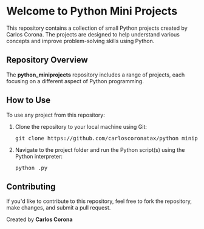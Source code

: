 <h1>Welcome to Python Mini Projects</h1>
    <p>This repository contains a collection of small Python projects created by Carlos Corona. The projects are designed to help understand various concepts and improve problem-solving skills using Python.</p>

<h2>Repository Overview</h2>
    <p>The <strong>python_miniprojects</strong> repository includes a range of projects, each focusing on a different aspect of Python programming. </p>

<h2>How to Use</h2>
    <p>To use any project from this repository:</p>
    <ol>
        <li>Clone the repository to your local machine using Git:</li>
        <pre>git clone https://github.com/carloscoronatax/python_miniprojects.git</pre>
        <li>Navigate to the project folder and run the Python script(s) using the Python interpreter:</li>
        <pre>python <project_name>.py</pre>
    </ol>

<h2>Contributing</h2>
    <p>If you'd like to contribute to this repository, feel free to fork the repository, make changes, and submit a pull request.</p>

<footer>
        <p>Created by <strong>Carlos Corona</strong></p>
</footer>